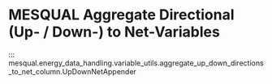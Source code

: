 # MESQUAL Aggregate Directional (Up- / Down-) to Net-Variables
::: mesqual.energy_data_handling.variable_utils.aggregate_up_down_directions_to_net_column.UpDownNetAppender